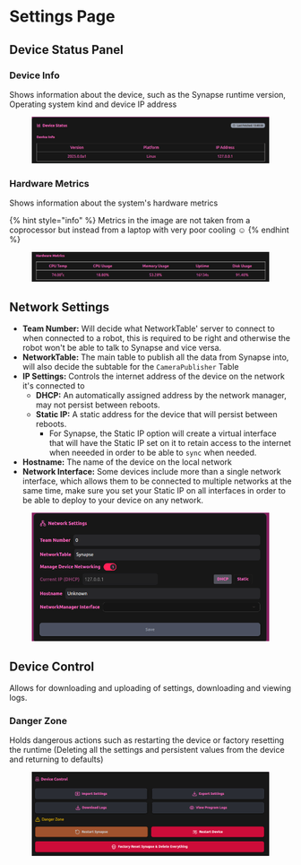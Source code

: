 # Settings Page

## Device Status Panel

### Device Info

Shows information about the device, such as the Synapse runtime version, Operating system kind and device IP address

<figure><img src="../../.gitbook/assets/device info.png" alt=""><figcaption></figcaption></figure>

### Hardware Metrics

Shows information about the system's hardware metrics&#x20;

{% hint style="info" %}
Metrics in the image are not taken from a coprocessor but instead from a laptop with very poor cooling :relaxed:
{% endhint %}

<figure><img src="../../.gitbook/assets/hardwaremetrics.png" alt=""><figcaption></figcaption></figure>

## Network Settings

* **Team Number:** Will decide what NetworkTable' server to connect to when connected to a robot, this is required to be right and otherwise the robot won't be able to talk to Synapse and vice versa.
* **NetworkTable:** The main table to publish all the data from Synapse into, will also decide the subtable for the `CameraPublisher` Table
* **IP Settings:** Controls the internet address of the device on the network it's connected to
  * **DHCP:** An automatically assigned address by the network manager, may not persist between reboots.
  * **Static IP:** A static address for the device that will persist between reboots.
    * For Synapse, the Static IP option will create a virtual interface that will have the Static IP set on it to retain access to the internet when neeeded in order to be able to `sync` when needed.
* **Hostname:** The name of the device on the local network
* **Network Interface:** Some devices include more than a single network interface, which allows them to be connected to multiple networks at the same time, make sure you set your Static IP on all interfaces in order to be able to deploy to your device on any network.

<figure><img src="../../.gitbook/assets/networkSettings.png" alt=""><figcaption></figcaption></figure>

## Device Control

Allows for downloading and uploading of settings, downloading and viewing logs.

### Danger Zone

Holds dangerous actions such as restarting the device or factory resetting the runtime (Deleting all the settings and persistent values from the device and returning to defaults)

<figure><img src="../../.gitbook/assets/device control.png" alt=""><figcaption></figcaption></figure>

